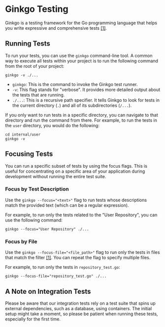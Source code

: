 # Ginkgo Testing

Ginkgo is a testing framework for the Go programming language that helps you write expressive and comprehensive tests [[1]](https://onsi.github.io/ginkgo/).

## Running Tests

To run your tests, you can use the `ginkgo` command-line tool. A common way to execute all tests within your project is to run the following command from the root of your project:

```textmate
ginkgo -v ./...
```


*   `ginkgo`: This is the command to invoke the Ginkgo test runner.
*   `-v`: This flag stands for "verbose". It provides more detailed output about the tests that are running.
*   `./...`: This is a recursive path specifier. It tells Ginkgo to look for tests in the current directory (`.`) and all of its subdirectories (`/...`).

If you only want to run tests in a specific directory, you can navigate to that directory and run the command from there. For example, to run the tests in the `user` directory, you would do the following:

```textmate
cd internal/user
ginkgo -v
```


## Focusing Tests

You can run a specific subset of tests by using the focus flags. This is useful for concentrating on a specific area of your application during development without running the entire test suite.

### Focus by Test Description

Use the `ginkgo --focus="<text>"` flag to run tests whose descriptions match the provided text (which can be a regular expression).

For example, to run only the tests related to the "User Repository", you can use the following command:

```textmate
ginkgo --focus="User Repository" ./...
```


### Focus by File

Use the `ginkgo --focus-file="<file_path>"` flag to run only the tests in files that match the filter [[1]](https://onsi.github.io/ginkgo/). You can repeat the flag to specify multiple files.

For example, to run only the tests in `repository_test.go`:

```textmate
ginkgo --focus-file="repository_test.go" ./...
```


## A Note on Integration Tests

Please be aware that our integration tests rely on a test suite that spins up external dependencies, such as a database, using containers. The initial setup might take a moment, so please be patient when running these tests, especially for the first time.